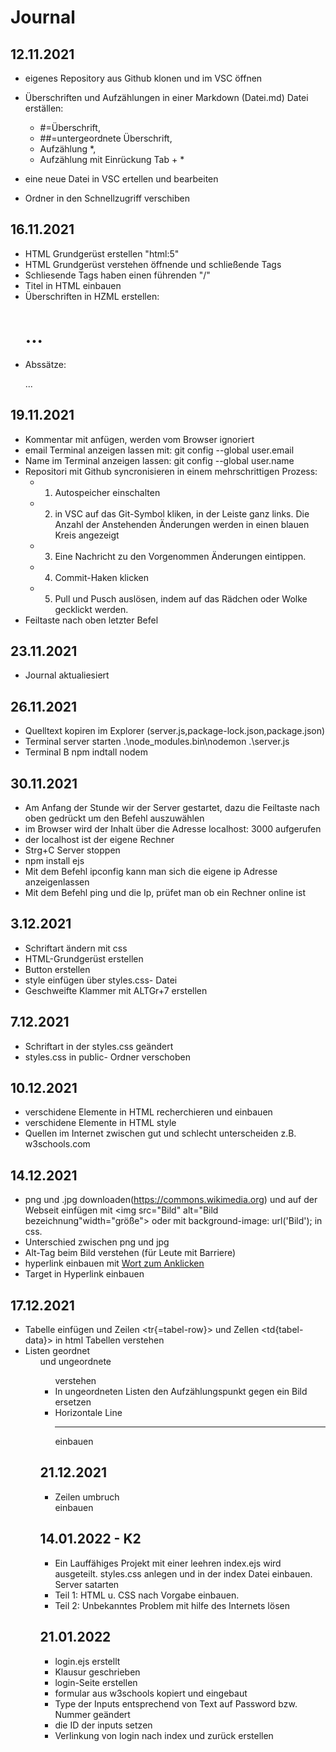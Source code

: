 # Journal 

## 12.11.2021
* eigenes Repository aus Github klonen und im VSC öffnen

* Überschriften und Aufzählungen in einer Markdown (Datei.md) Datei erställen:
    * #=Überschrift,
    * ##=untergeordnete Überschrift,
    * Aufzählung *,
    * Aufzählung mit Einrückung Tab + *

* eine neue Datei in VSC ertellen und bearbeiten 

* Ordner in den Schnellzugriff verschiben
## 16.11.2021
* HTML Grundgerüst erstellen "html:5"
* HTML Grundgerüst verstehen öffnende und schließende Tags 
* Schliesende Tags haben einen führenden "/"
* Titel in HTML einbauen 
* Überschriften in HZML erstellen: <h1>...</h1>
* Abssätze: <p>...</p> 

## 19.11.2021
* Kommentar mit <!--Text--> anfügen, werden vom Browser ignoriert 
* email Terminal anzeigen lassen mit: git config --global user.email     
* Name im Terminal anzeigen lassen: git config --global user.name
* Repositori mit Github syncronisieren in einem mehrschrittigen Prozess:
    * 1. Autospeicher einschalten 
    * 2. in VSC auf das Git-Symbol kliken, in der Leiste ganz links. Die Anzahl der Anstehenden Änderungen werden in einen blauen Kreis angezeigt 
    * 3. Eine Nachricht zu den Vorgenommen Änderungen eintippen.
    * 4. Commit-Haken klicken 
    * 5. Pull und Pusch auslösen, indem auf das Rädchen oder Wolke gecklickt werden.
* Feiltaste nach oben letzter Befel   

## 23.11.2021
* Journal aktualiesiert 

## 26.11.2021
 * Quelltext kopiren im Explorer (server.js,package-lock.json,package.json)
 * Terminal server starten .\node_modules\.bin\nodemon .\server.js
 * Terminal B npm indtall nodem 

## 30.11.2021
 * Am Anfang der Stunde wir der Server gestartet, dazu die Feiltaste nach oben gedrückt um den Befehl auszuwählen 
 * im Browser wird der Inhalt über die Adresse localhost: 3000 aufgerufen 
 * der localhost ist der eigene Rechner 
 * Strg+C Server stoppen 
 * npm install ejs 
 * Mit dem Befehl ipconfig kann man sich die eigene ip Adresse anzeigenlassen
 * Mit dem Befehl ping und die Ip, prüfet man ob ein Rechner online ist

## 3.12.2021
* Schriftart ändern mit css
* HTML-Grundgerüst erstellen
* Button erstellen 
* style einfügen über styles.css- Datei
* Geschweifte Klammer mit ALTGr+7 erstellen 

## 7.12.2021
* Schriftart in der styles.css geändert 
* styles.css in public- Ordner verschoben

## 10.12.2021
* verschidene Elemente in HTML recherchieren und einbauen 
* verschidene Elemente in HTML style
* Quellen im Internet zwischen gut und schlecht unterscheiden z.B. w3schools.com

## 14.12.2021
* png und .jpg downloaden(https://commons.wikimedia.org) und auf der Webseit einfügen mit <img src="Bild" alt="Bild bezeichnung"width="größe"> oder mit background-image: url('Bild'); in css. 
* Unterschied zwischen png und jpg
* Alt-Tag beim Bild verstehen (für Leute mit Barriere) 
* hyperlink einbauen mit <a href="Link">Wort zum Anklicken</a> 
* Target in Hyperlink einbauen

## 17.12.2021
* Tabelle einfügen und Zeilen <tr{=tabel-row}> und Zellen <td{tabel-data}> in html Tabellen verstehen 
* Listen geordnet <ol> und ungeordnete <ul> verstehen
* In ungeordneten Listen den Aufzählungspunkt gegen ein Bild ersetzen 
* Horizontale Line <hr> einbauen 

## 21.12.2021
* Zeilen umbruch <br> einbauen 

## 14.01.2022 - K2
* Ein Lauffähiges Projekt mit einer leehren index.ejs wird ausgeteilt. styles.css anlegen und in der index Datei einbauen.
Server satarten 
* Teil 1: HTML u. CSS nach Vorgabe einbauen. 
* Teil 2: Unbekanntes Problem mit hilfe des Internets lösen 

## 21.01.2022
* login.ejs erstellt 
* Klausur geschrieben 
* login-Seite erstellen 
* formular aus w3schools kopiert und eingebaut
* Type der Inputs entsprechend von Text auf Password bzw. Nummer geändert 
* die ID der inputs setzen 
* Verlinkung von login nach index und zurück erstellen 




 




